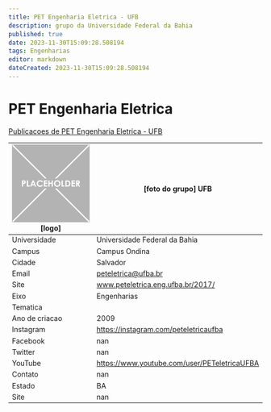```yaml
---
title: PET Engenharia Eletrica - UFB
description: grupo da Universidade Federal da Bahia
published: true
date: 2023-11-30T15:09:28.508194
tags: Engenharias
editor: markdown
dateCreated: 2023-11-30T15:09:28.508194
---
```


# PET Engenharia Eletrica

[Publicacoes de PET Engenharia Eletrica - UFB](/atividade/135PETEngenhariaEletricaUFB/feed.md)

| ![placeholder.png](/placeholder.png) [logo] | [foto do grupo] UFB         |
| ------------------------------------------- | ------------------------------------------------- |
| Universidade                                | Universidade Federal da Bahia      |
| Campus                                      | Campus Ondina            |
| Cidade                                      | Salvador             |
| Email                                       | peteletrica@ufba.br             |
| Site                                        | www.peteletrica.eng.ufba.br/2017/              |
| Eixo                                        | Engenharias              |
| Tematica                                    |           |
| Ano de criacao                              | 2009        |
| Instagram                                   | https://instagram.com/peteletricaufba         |
| Facebook                                    | nan          |
| Twitter                                     | nan           |
| YouTube                                     | https://www.youtube.com/user/PETeletricaUFBA           |
| Contato                                     | nan         |
| Estado                                      |  BA            |
| Site                                        | nan |
